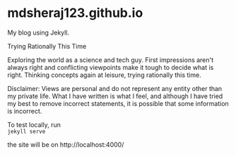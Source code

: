 # mdsheraj123.github.io
My blog using Jekyll.

Trying Rationally This Time

Exploring the world as a science and tech guy. First impressions aren't always right and conflicting viewpoints make it tough to decide what is right. Thinking concepts again at leisure, trying rationally this time.

Disclaimer: Views are personal and do not represent any entity other than my private life. What I have written is what I feel, and although I have tried my best to remove incorrect statements, it is possible that some information is incorrect.




To test locally, run  
`jekyll serve`   

the site will be on 
http://localhost:4000/ 
